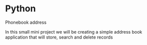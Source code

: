 # Python
Phonebook address

In this small mini project we will be creating a simple address book application that will store, search and
 delete records

